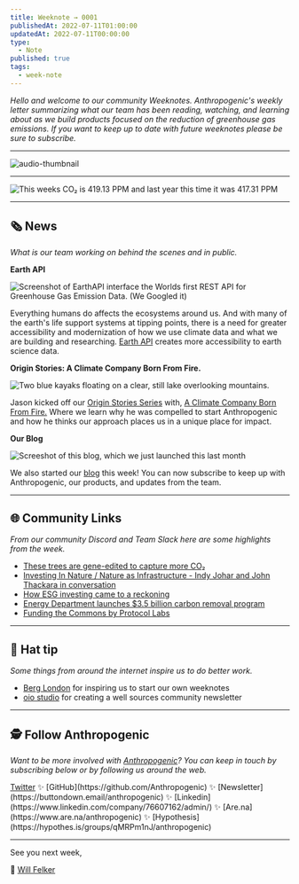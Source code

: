 ```yaml
---
title: Weeknote → 0001
publishedAt: 2022-07-11T01:00:00
updatedAt: 2022-07-11T00:00:00
type:
  - Note
published: true
tags:
  - week-note
---
```

_Hello and welcome to our community Weeknotes. Anthropogenic's weekly letter summarizing what our team has been reading, watching, and learning about as we build products focused on the reduction of greenhouse gas emissions. If you want to keep up to date with future weeknotes please be sure to subscribe._

---

![audio-thumbnail](https://blog.anthropogenic.com/content/media/2022/07/weeknotes0001_thumb.png?v=1657920362266)


---

![This weeks CO₂  is 419.13 PPM and last year this time it was 417.31 PPM](https://blog.anthropogenic.com/content/images/2022/07/CO2-graphic@2x.png)

---

## **🗞 News**

_What is our team working on behind the scenes and in public._

**Earth API**

![Screenshot of EarthAPI interface the Worlds first REST API for Greenhouse Gas Emission Data. (We Googled it)](https://lh5.googleusercontent.com/LfvlbUBK5dqV-hQxiRV5J9TwN-nsJJna4WjSlNRHjZBXO6bfpMrZVzVYsVOKBzVtQ003i1cLfNTdUXxnOxz0xXb7qMvohrEpxH2oGt2GTUYFrnz5Cr9R0cSAhvo_I_Aj25xO--JfW1LdKPzCK4qbDg)

Everything humans do affects the ecosystems around us. And with many of the earth's life support systems at tipping points, there is a need for greater accessibility and modernization of how we use climate data and what we are building and researching. [Earth API](https://hge.earth/) creates more accessibility to earth science data.

  
**Origin Stories: A Climate Company Born From Fire.**

![Two blue kayaks floating on a clear, still lake overlooking mountains.](https://lh6.googleusercontent.com/q9xMkZ7ziGQuBCZA5beV2Nwgj8KKEWDEYNFwCLt5sdRshKlQ5Nge6OCyczKPjMk4-4TImxe41z2E5Ai_Jp-4ZRb7z9LpafdWXDB0h1JuF7ElNz-e69XN47B9-DF6i9XrwAvmDtcSk6x_6DVSmlJp_L4)

Jason kicked off our [Origin Stories Series](https://blog.anthropogenic.com/tag/origin-stories/) with, [A Climate Company Born From Fire.](https://blog.anthropogenic.com/origin-stories-a-climate-company-born-from-fire/) Where we learn why he was compelled to start Anthropogenic and how he thinks our approach places us in a unique place for impact.  

**Our Blog**

![Screeshot of this blog, which we just launched this last month](https://lh4.googleusercontent.com/oOPXMOwWgFPAuQO2_FURAUrypV_BWej3SOlxNojJP9qMKXCH-Qrn7iawWQ3V-htmYl8Iv53ChnTuzlDmY2cuG593P9REzjqZWFIkhObwrDZ0tIbsJr75-7AS_yc1sjMkT-xZHb4fkqBDxPWP2VT1lA)

We also started our [blog](https://blog.anthropogenic.com/) this week! You can now subscribe to keep up with Anthropogenic, our products, and updates from the team.

---

## **🌐 Community Links**

_From our community Discord and Team Slack here are some highlights from the week._

- [These trees are gene-edited to capture more CO₂](https://youtu.be/6OknnFuDQE8)
- [Investing In Nature / Nature as Infrastructure - Indy Johar and John Thackara in conversation](https://youtu.be/JIWKXxRuvuE)
- [How ESG investing came to a reckoning](https://www.ft.com/content/5ec1dfcf-eea3-42af-aea2-19d739ef8a55)
- [Energy Department launches $3.5 billion carbon removal program](https://thehill.com/policy/energy-environment/3494787-energy-department-launches-3-5-billion-carbon-removal-program/)
- [Funding the Commons by Protocol Labs](https://fundingthecommons.io/)

---

## **🎩 Hat tip**

_Some things from around the internet inspire us to do better work._

- [Berg London](http://berglondon.com/) for inspiring us to start our own weeknotes
- [oio studio](https://www.oio.studio/) for creating a well sources community newsletter

---

## **🕵️ Follow Anthropogenic**

_Want to be more involved with_ [_Anthropogenic_](https://anthropogenic.com/)_? You can keep in touch by subscribing below or by following us around the web._

[Twitter](https://twitter.com/anthropogenic_) ✨ [GitHub](https://github.com/Anthropogenic) ✨ [Newsletter](https://buttondown.email/anthropogenic) ✨ [Linkedin](https://www.linkedin.com/company/76607162/admin/) ✨ [Are.na](https://www.are.na/anthropogenic) ✨ [Hypothesis](https://hypothes.is/groups/qMRPm1nJ/anthropogenic)

---

See you next week,

🐳 [Will Felker](https://twitter.com/gndclouds)